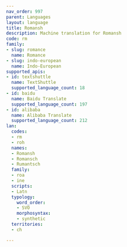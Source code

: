 ```yaml
---
nav_order: 997
parent: Languages
layout: language
title: Romansh
description: Machine translation for Romansh
code: rm
family:
- slug: romance
  name: Romance
- slug: indo-european
  name: Indo-European
supported_apis:
- id: textshuttle
  name: TextShuttle
  supported_language_count: 18
- id: baidu
  name: Baidu Translate
  supported_language_count: 197
- id: alibaba
  name: Alibaba Translate
  supported_language_count: 212
lan:
  codes:
  - rm
  - roh
  names:
  - Romansh
  - Romansch
  - Rumantsch
  family:
  - roa
  - ine
  scripts:
  - Latn
  typology:
    word_order:
    - SVO
    morphosyntax:
    - synthetic
  territories:
  - ch

---
```


